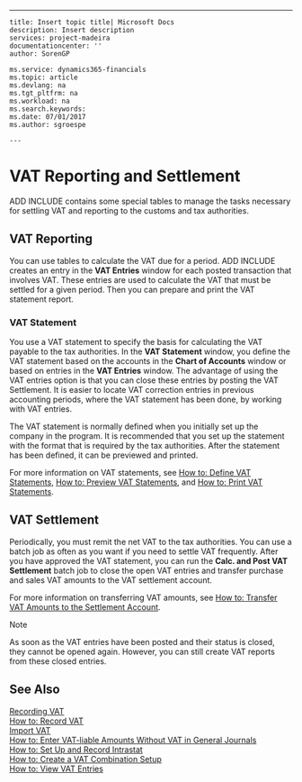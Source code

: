 ---
    title: Insert topic title| Microsoft Docs
    description: Insert description
    services: project-madeira
    documentationcenter: ''
    author: SorenGP

    ms.service: dynamics365-financials
    ms.topic: article
    ms.devlang: na
    ms.tgt_pltfrm: na
    ms.workload: na
    ms.search.keywords:
    ms.date: 07/01/2017
    ms.author: sgroespe

    ---
# VAT Reporting and Settlement
ADD INCLUDE<!--[!INCLUDE[navnow](../ApplicationDesign/includes/navnow_md.md)]--> contains some special tables to manage the tasks necessary for settling VAT and reporting to the customs and tax authorities.  
  
## VAT Reporting  
 You can use tables to calculate the VAT due for a period. ADD INCLUDE<!--[!INCLUDE[navnow](../ApplicationDesign/includes/navnow_md.md)]--> creates an entry in the **VAT Entries** window for each posted transaction that involves VAT. These entries are used to calculate the VAT that must be settled for a given period. Then you can prepare and print the VAT statement report.  
  
### VAT Statement  
 You use a VAT statement to specify the basis for calculating the VAT payable to the tax authorities. In the **VAT Statement** window, you define the VAT statement based on the accounts in the **Chart of Accounts** window or based on entries in the **VAT Entries** window. The advantage of using the VAT entries option is that you can close these entries by posting the VAT Settlement. It is easier to locate VAT correction entries in previous accounting periods, where the VAT statement has been done, by working with VAT entries.  
  
 The VAT statement is normally defined when you initially set up the company in the program. It is recommended that you set up the statement with the format that is required by the tax authorities. After the statement has been defined, it can be previewed and printed.  
  
 For more information on VAT statements, see [How to: Define VAT Statements](../Finance/how-to-define-vat-statements.md), [How to: Preview VAT Statements](../Finance/how-to-preview-vat-statements.md), and [How to: Print VAT Statements](../Finance/how-to-print-vat-statements.md).  
  
## VAT Settlement  
 Periodically, you must remit the net VAT to the tax authorities. You can use a batch job as often as you want if you need to settle VAT frequently. After you have approved the VAT statement, you can run the **Calc. and Post VAT Settlement** batch job to close the open VAT entries and transfer purchase and sales VAT amounts to the VAT settlement account.  
  
 For more information on transferring VAT amounts, see [How to: Transfer VAT Amounts to the Settlement Account](../Finance/how-to-transfer-vat-amounts-to-the-settlement-account.md).  
  
> [!NOTE]  
>  As soon as the VAT entries have been posted and their status is closed, they cannot be opened again. However, you can still create VAT reports from these closed entries.  
  
## See Also  
 [Recording VAT](../Finance/recording-vat.md)   
 [How to: Record VAT](../Finance/how-to-record-vat.md)   
 [Import VAT](../Finance/import-vat.md)   
 [How to: Enter VAT-liable Amounts Without VAT in General Journals](../Finance/how-to-enter-vat-liable-amounts-without-vat-in-general-journals.md)   
 [How to: Set Up and Record Intrastat](../Finance/how-to-set-up-and-record-intrastat.md)   
 [How to: Create a VAT Combination Setup](../Finance/how-to-create-a-vat-combination-setup.md)   
 [How to: View VAT Entries](../Finance/how-to-view-vat-entries.md)